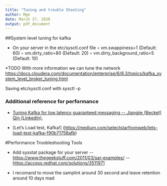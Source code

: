 ```yaml
---
title: "Tuning and trouble Shooting"
author: Mgo
date: March 27, 2020
output: pdf_document
---
```


##System level tuning for kafka
* On your server in the etc/sysctl.conf file
◦ vm.swappiness=1 (Default: 60)
◦ vm.dirty_ratio=80 (Default: 20)
◦ vm.dirty_background_ratio=5 (Default: 10)

*TODO With more information we can tune the network 
https://docs.cloudera.com/documentation/enterprise/6/6.3/topics/kafka_system_level_broker_tuning.html
 
 Saving etc/sysctl.conf with sysctl -p


### Additional reference for performance

* [Tuning Kafka for low latency guaranteed messaging -- Jiangjie (Becket) Qin (LinkedIn),](https://www.youtube.com/watch?v=oQe7PpDDdzA)

* [Let’s Load test, Kafka!] (https://medium.com/selectstarfromweb/lets-load-test-kafka-f90b71758afb)


#Performance Troobleshooting Tools
- Add  sysstat  package for your server
-- https://www.thegeekstuff.com/2011/03/sar-examples/
-- https://access.redhat.com/solutions/3511971
* I recomand to move the samplint around 30 second and leave retention around 10 days mad



